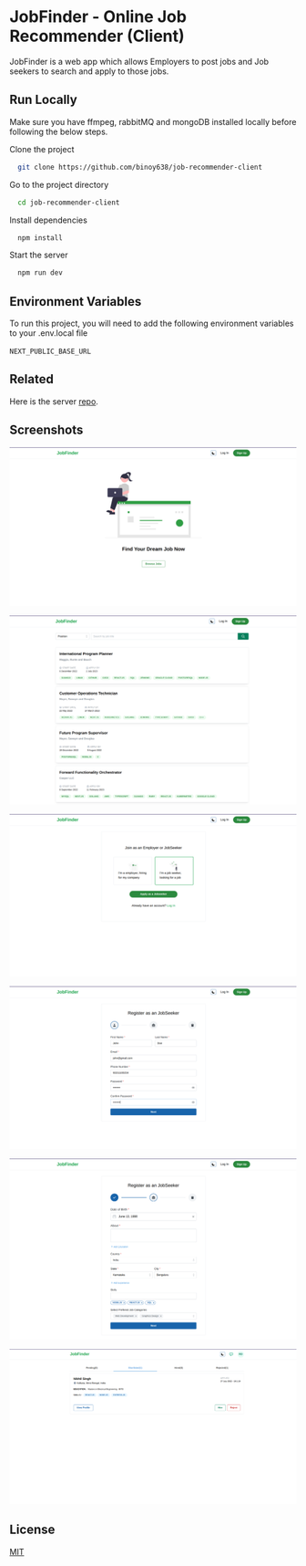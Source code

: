 
# JobFinder - Online Job Recommender (Client)

JobFinder is a web app which allows Employers to post jobs and Job seekers to search and apply to those jobs.

## Run Locally 

Make sure you have ffmpeg, rabbitMQ and mongoDB installed locally before following the below steps.

Clone the project

```bash
  git clone https://github.com/binoy638/job-recommender-client
```

Go to the project directory

```bash
  cd job-recommender-client
```

Install dependencies

```bash
  npm install
```

Start the server

```bash
  npm run dev
```

## Environment Variables

To run this project, you will need to add the following environment variables to your .env.local file

`NEXT_PUBLIC_BASE_URL`

## Related

Here is the server [repo](https://github.com/binoy638/job-recommender-api).

## Screenshots

![home](/screenshots/home.png)

![jobs](/screenshots/jobs.png)

![signup](/screenshots/signup.png)

![signup2](/screenshots/signup2.png)

![signup3](/screenshots/signup3.png)

![applications](/screenshots/job-applications.png)

## License

[MIT](https://choosealicense.com/licenses/mit/)
